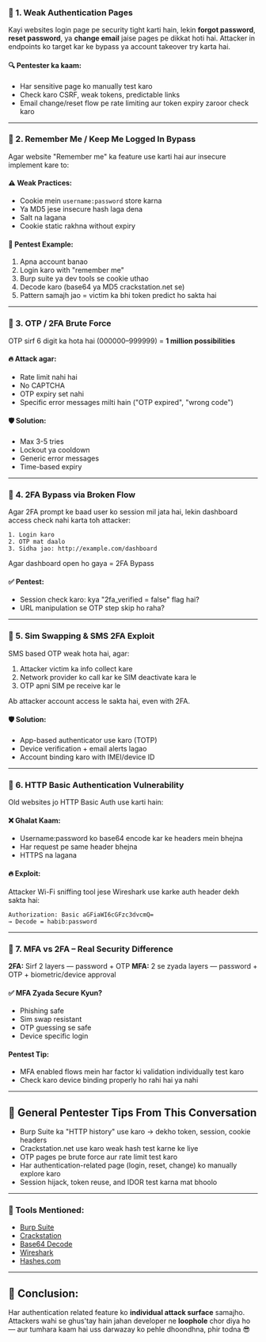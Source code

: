 ### 🔐 1. **Weak Authentication Pages**

Kayi websites login page pe security tight karti hain, lekin **forgot password**, **reset password**, ya **change email** jaise pages pe dikkat hoti hai. Attacker in endpoints ko target kar ke bypass ya account takeover try karta hai.

#### 🔍 Pentester ka kaam:

* Har sensitive page ko manually test karo
* Check karo CSRF, weak tokens, predictable links
* Email change/reset flow pe rate limiting aur token expiry zaroor check karo

---

### 🔐 2. **Remember Me / Keep Me Logged In Bypass**

Agar website "Remember me" ka feature use karti hai aur insecure implement kare to:

#### ⚠️ Weak Practices:

* Cookie mein `username:password` store karna
* Ya MD5 jese insecure hash laga dena
* Salt na lagana
* Cookie static rakhna without expiry

#### 🧪 Pentest Example:

1. Apna account banao
2. Login karo with "remember me"
3. Burp suite ya dev tools se cookie uthao
4. Decode karo (base64 ya MD5 crackstation.net se)
5. Pattern samajh jao = victim ka bhi token predict ho sakta hai

---

### 🔐 3. **OTP / 2FA Brute Force**

OTP sirf 6 digit ka hota hai (000000–999999) = **1 million possibilities**

#### 🔥 Attack agar:

* Rate limit nahi hai
* No CAPTCHA
* OTP expiry set nahi
* Specific error messages milti hain ("OTP expired", "wrong code")

#### 🛡️ Solution:

* Max 3-5 tries
* Lockout ya cooldown
* Generic error messages
* Time-based expiry

---

### 🔐 4. **2FA Bypass via Broken Flow**

Agar 2FA prompt ke baad user ko session mil jata hai, lekin dashboard access check nahi karta toh attacker:

```plaintext
1. Login karo
2. OTP mat daalo
3. Sidha jao: http://example.com/dashboard
```

Agar dashboard open ho gaya = 2FA Bypass

#### ✅ Pentest:

* Session check karo: kya "2fa\_verified = false" flag hai?
* URL manipulation se OTP step skip ho raha?

---

### 🔐 5. **Sim Swapping & SMS 2FA Exploit**

SMS based OTP weak hota hai, agar:

1. Attacker victim ka info collect kare
2. Network provider ko call kar ke SIM deactivate kara le
3. OTP apni SIM pe receive kar le

Ab attacker account access le sakta hai, even with 2FA.

#### 🛡️ Solution:

* App-based authenticator use karo (TOTP)
* Device verification + email alerts lagao
* Account binding karo with IMEI/device ID

---

### 🔐 6. **HTTP Basic Authentication Vulnerability**

Old websites jo HTTP Basic Auth use karti hain:

#### ❌ Ghalat Kaam:

* Username\:password ko base64 encode kar ke headers mein bhejna
* Har request pe same header bhejna
* HTTPS na lagana

#### 🔥 Exploit:

Attacker Wi-Fi sniffing tool jese Wireshark use karke auth header dekh sakta hai:

```http
Authorization: Basic aGFiaWI6cGFzc3dvcmQ=
→ Decode = habib:password
```

---

### 🔐 7. **MFA vs 2FA – Real Security Difference**

**2FA:** Sirf 2 layers — password + OTP
**MFA:** 2 se zyada layers — password + OTP + biometric/device approval

#### ✅ MFA Zyada Secure Kyun?

* Phishing safe
* Sim swap resistant
* OTP guessing se safe
* Device specific login

#### Pentest Tip:

* MFA enabled flows mein har factor ki validation individually test karo
* Check karo device binding properly ho rahi hai ya nahi

---

## 🧠 **General Pentester Tips From This Conversation**

* Burp Suite ka "HTTP history" use karo → dekho token, session, cookie headers
* Crackstation.net use karo weak hash test karne ke liye
* OTP pages pe brute force aur rate limit test karo
* Har authentication-related page (login, reset, change) ko manually explore karo
* Session hijack, token reuse, and IDOR test karna mat bhoolo

---

### 🔧 Tools Mentioned:

* [Burp Suite](https://portswigger.net/burp)
* [Crackstation](https://crackstation.net/)
* [Base64 Decode](https://www.base64decode.org/)
* [Wireshark](https://www.wireshark.org/)
* [Hashes.com](https://hashes.com/en/decrypt/hash)

---

## 🏁 Conclusion:

Har authentication related feature ko **individual attack surface** samajho.
Attackers wahi se ghus'tay hain jahan developer ne **loophole** chor diya ho — aur tumhara kaam hai uss darwazay ko pehle dhoondhna, phir todna 😎
